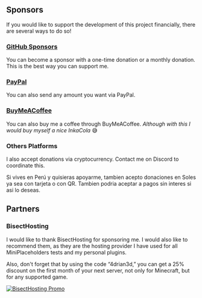 ## Sponsors

If you would like to support the development of this project financially, there are several ways to do so!

### [GitHub Sponsors](https://github.com/sponsors/4drian3d)

You can become a sponsor with a one-time donation or a monthly donation. This is the best way you can support me.

### [PayPal](https://paypal.me/4drian3d)

You can also send any amount you want via PayPal.

### [BuyMeACoffee](https://buymeacoffee.com/4drian3d)

You can also buy me a coffee through BuyMeACoffee.
*Although with this I would buy myself a nice InkaCola* 😅

### Others Platforms

I also accept donations via cryptocurrency. Contact me on Discord to coordinate this.

Si vives en Perú y quisieras apoyarme, tambien acepto donaciones en Soles ya sea con tarjeta o con QR. Tambien podria aceptar a pagos sin interes si asi lo deseas.


## Partners

### BisectHosting

I would like to thank BisectHosting for sponsoring me. I would also like to recommend them, as they are the hosting provider I have used for all MiniPlaceholders tests and my personal plugins.

Also, don't forget that by using the code “4drian3d,” you can get a 25% discount on the first month of your next server, not only for Minecraft, but for any supported game.

[![BisectHosting Promo](https://wsrv.nl/?url=https%3A%2F%2Fwww.bisecthosting.com%2Fpartners%2Fcustom-banners%2F6fa909d5-ad2b-42c2-a7ec-1c51f8b6384f.webp&n=-1)](https://www.bisecthosting.com/4drian3d)


